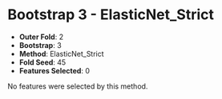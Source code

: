# Bootstrap 3 - ElasticNet_Strict

- **Outer Fold**: 2
- **Bootstrap**: 3
- **Method**: ElasticNet_Strict
- **Fold Seed**: 45
- **Features Selected**: 0

No features were selected by this method.
